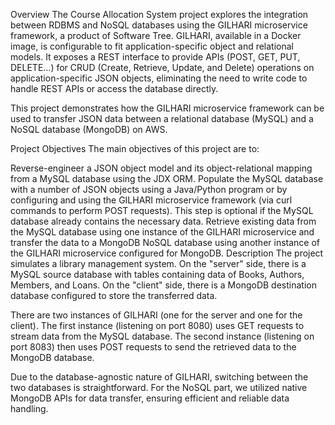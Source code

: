Overview
The Course Allocation System project explores the integration between RDBMS and NoSQL databases using the GILHARI microservice framework, a product of Software Tree. GILHARI, available in a Docker image, is configurable to fit application-specific object and relational models. It exposes a REST interface to provide APIs (POST, GET, PUT, DELETE…) for CRUD (Create, Retrieve, Update, and Delete) operations on application-specific JSON objects, eliminating the need to write code to handle REST APIs or access the database directly.

This project demonstrates how the GILHARI microservice framework can be used to transfer JSON data between a relational database (MySQL) and a NoSQL database (MongoDB) on AWS.

Project Objectives
The main objectives of this project are to:

Reverse-engineer a JSON object model and its object-relational mapping from a MySQL database using the JDX ORM.
Populate the MySQL database with a number of JSON objects using a Java/Python program or by configuring and using the GILHARI microservice framework (via curl commands to perform POST requests). This step is optional if the MySQL database already contains the necessary data.
Retrieve existing data from the MySQL database using one instance of the GILHARI microservice and transfer the data to a MongoDB NoSQL database using another instance of the GILHARI microservice configured for MongoDB.
Description
The project simulates a library management system. On the "server" side, there is a MySQL source database with tables containing data of Books, Authors, Members, and Loans. On the "client" side, there is a MongoDB destination database configured to store the transferred data.

There are two instances of GILHARI (one for the server and one for the client). The first instance (listening on port 8080) uses GET requests to stream data from the MySQL database. The second instance (listening on port 8083) then uses POST requests to send the retrieved data to the MongoDB database.

Due to the database-agnostic nature of GILHARI, switching between the two databases is straightforward. For the NoSQL part, we utilized native MongoDB APIs for data transfer, ensuring efficient and reliable data handling.
